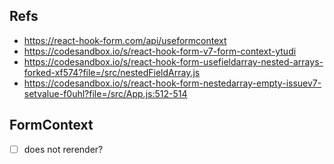 ## Refs
* https://react-hook-form.com/api/useformcontext
* https://codesandbox.io/s/react-hook-form-v7-form-context-ytudi
* https://codesandbox.io/s/react-hook-form-usefieldarray-nested-arrays-forked-xf574?file=/src/nestedFieldArray.js
* https://codesandbox.io/s/react-hook-form-nestedarray-empty-issuev7-setvalue-f0uhl?file=/src/App.js:512-514

## FormContext
- [ ] does not rerender?
